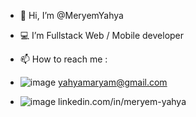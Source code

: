  - 👋 Hi, I’m @MeryemYahya
 - 💻 I’m Fullstack Web / Mobile developer 
 - 📫 How to reach me :
 
 - ![image](https://img.shields.io/badge/Gmail-D14836?style=for-the-badge&logo=gmail&logoColor=white) yahyamaryam@gmail.com
 - ![image](https://img.shields.io/badge/LinkedIn-0077B5?style=for-the-badge&logo=linkedin&logoColor=white) linkedin.com/in/meryem-yahya


<!---
MeryemYahya/MeryemYahya is a ✨ special ✨ repository because its `README.md` (this file) appears on your GitHub profile.
You can click the Preview link to take a look at your changes.
--->
